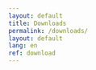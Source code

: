 ```yaml
---
layout: default
title: Downloads
permalink: /downloads/
layout: default
lang: en
ref: download
---
```

